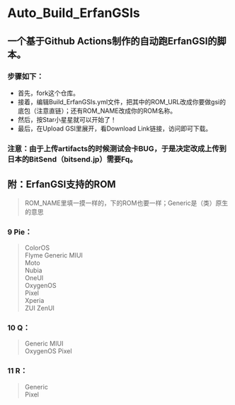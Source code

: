 # Auto_Build_ErfanGSIs  

## 一个基于Github Actions制作的自动跑ErfanGSI的脚本。 
### 步骤如下： 
- 首先，fork这个仓库。 
- 接着，编辑Build_ErfanGSIs.yml文件，把其中的ROM_URL改成你要做gsi的底包（注意直链）；还有ROM_NAME改成你的ROM名称。 
- 然后，按Star小星星就可以开始了！ 
- 最后，在Upload GSI里展开，看Download Link链接，访问即可下载。 

### 注意：由于上传artifacts的时候测试会卡BUG，于是决定改成上传到日本的BitSend（bitsend.jp）需要Fq。

## 附：ErfanGSI支持的ROM ##
> ROM_NAME里填一摸一样的，下的ROM也要一样；Generic是（类）原生的意思
### 9 Pie： ### 
> ColorOS	
Flyme
Generic
MIUI	
Moto	
Nubia	
OneUI	
OxygenOS	
Pixel	
Xperia	
ZUI	
ZenUI
### 10 Q： ###
> Generic
MIUI	
OxygenOS
Pixel
### 11 R： ##
> Generic	
Pixel
